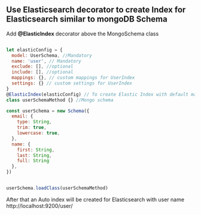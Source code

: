 Use **Elasticsearch decorator** to create Index for Elasticsearch similar to mongoDB Schema
-------------------------------------------------------------------------------------------
Add **@ElasticIndex** decorator above the MongoSchema class

```javascript

let elasticConfig = {
  model: UserSchema, //Mandatory
  name: 'user', // Mandatory
  exclude: [], //optional
  include: [], //optional
  mappings: {}, // custom mappings for UserIndex
  settings: {} // custom settings for UserIndex
}
@ElasticIndex(elasticConfig) // To create Elastic Index with default mapping
class userSchemaMethod {} //Mongo schema

const userSchema = new Schema({
  email: {
    type: String,
    trim: true,
    lowercase: true,
  },
  name: {
    first: String,
    last: String,
    full: String
  },
})


userSchema.loadClass(userSchemaMethod)

```
After that an Auto index will be created for Elasticsearch with user name
http://localhost:9200/user/
